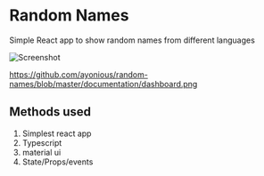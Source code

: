 # Random Names

Simple React app to show random names from different languages

![Screenshot](https://cdn.jsdelivr.net/gh/ayonious/random-names@master/documentation/dashboard.png)

https://github.com/ayonious/random-names/blob/master/documentation/dashboard.png

## Methods used

1. Simplest react app
2. Typescript
3. material ui
4. State/Props/events
